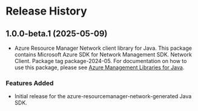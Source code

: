 # Release History

## 1.0.0-beta.1 (2025-05-09)

- Azure Resource Manager Network client library for Java. This package contains Microsoft Azure SDK for Network Management SDK. Network Client. Package tag package-2024-05. For documentation on how to use this package, please see [Azure Management Libraries for Java](https://aka.ms/azsdk/java/mgmt).
### Features Added

- Initial release for the azure-resourcemanager-network-generated Java SDK.
